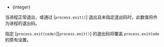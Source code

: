 <!-- YAML
added: v0.11.8
-->

* {integer}

当进程正常退出，或通过 [`process.exit()`] 退出且未指定退出码时，此数值将作为进程的退出码。

指定 [`process.exit(code)`][`process.exit()`] 的退出码将覆盖 `process.exitCode` 的原有设置。


